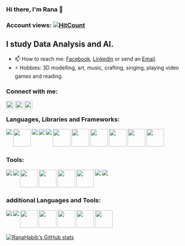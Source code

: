 
<!--
**RanaHabib00/RanaHabib00** is a ✨ _special_ ✨ repository because its `README.md` (this file) appears on your GitHub profile.

Here are some ideas to get you started:

- 🔭 I’m currently working on ...
- 🌱 I’m currently learning ...
- 👯 I’m looking to collaborate on ...
- 🤔 I’m looking for help with ...
- 💬 Ask me about ...
- 😄 Pronouns: ...
- ⚡ Fun fact: ...
-->


### Hi there, I'm Rana 👋

### Account views: [![HitCount](http://hits.dwyl.com/{username}/{project}.svg)](http://hits.dwyl.com/{username}/{project})

## I study Data Analysis and AI.

- 📫 How to reach me: [Facebook](https://www.facebook.com/rana.habib911/), [LinkedIn](https://www.linkedin.com/in/ranahabib/) or send an [Email](mailto:RanaHabib00@stud.cu.edu.eg).
- ⚡ Hobbies: 3D modelling, art, music, crafting, singing, playing video games and reading.


### Connect with me:


[<img align="left" alt="https://www.facebook.com/rana.habib911/" width="22px" src="https://cdn.jsdelivr.net/npm/simple-icons@v3/icons/facebook.svg" />](https://www.facebook.com/rana.habib911/)
[<img align="left" alt="https://www.facebook.com/rana.habib911/" width="22px" src="https://cdn.jsdelivr.net/npm/simple-icons@v3/icons/linkedin.svg" />](https://www.linkedin.com/in/ranahabib/)
[<img align="left" alt="https://www.facebook.com/rana.habib911/" width="22px" src="https://cdn.jsdelivr.net/npm/simple-icons@3.13.0/icons/microsoftoutlook.svg" />](mailto:RanaHabib00@stud.cu.edu.eg)
<br />

### Languages, Libraries and Frameworks:

<img align="left"  src="https://img.icons8.com/color/50/000000/python.png"/>
<img align="left" width="48px" src="https://iconfair.com/cepsools/2020/10/Artboard-6-13.png"/>
<img align="left"  src="https://img.icons8.com/dusk/50/000000/java-coffee-cup-logo.png"/>
<img align="left" align="left" src="https://img.icons8.com/ios-filled/50/000000/c-plus-plus-logo.png"/>
<img align="left" src="https://img.icons8.com/color/48/000000/tensorflow.png"/>
<img align="left" width="48px" src="https://upload.wikimedia.org/wikipedia/commons/thumb/a/ae/Keras_logo.svg/1200px-Keras_logo.svg.png"/>
<img align="left" width="48px" src="https://pytorch.org/assets/images/pytorch-logo.png"/>
<img align="left" width="48px" src="https://techscript24.com/wp-content/uploads/2020/10/86498201-a8bd8680-bd39-11ea-9d08-66b610a8dc01.png"/>
<img align="left" width="48px" src="https://skeptric.com/images/pandas.png"/>
<img align="left" width="48px" src="https://upload.wikimedia.org/wikipedia/commons/thumb/0/01/Created_with_Matplotlib-logo.svg/1024px-Created_with_Matplotlib-logo.svg.png"/>
<img align="left" width="48px" src="https://pbs.twimg.com/media/EhGuwXWXgAEERcn.png:large"/>

<br />
<br />
<br />

### Tools:
<img align="left" src="https://img.icons8.com/fluent/48/000000/visual-studio-code-2019.png"/>
<img align="left" src="https://img.icons8.com/color/48/000000/intellij-idea.png"/>
<img align="left" width="48px" src="https://cdn.icon-icons.com/icons2/1381/PNG/512/clion_94128.png"/>
<img align="left" width="48px" src="https://upload.wikimedia.org/wikipedia/commons/thumb/3/38/Jupyter_logo.svg/1200px-Jupyter_logo.svg.png"/>
<img align="left" width="48px" src="https://colab.research.google.com/img/colab_favicon_256px.png"/>
<img align="left" width="48px" src="https://www.octoparse.com/media/4685/weka-logo.jpg"/>
<img align="left" src="https://img.icons8.com/color/48/000000/tableau-software.png"/>
<img align="left" src="https://img.icons8.com/color/48/000000/ms-excel.png"/>

<br />
<br />
<br />

### additional Languages and Tools:
<img align="left" src="https://img.icons8.com/color/48/000000/dart.png"/>
<img align="left" src="https://img.icons8.com/color/48/000000/flutter.png"/>
<img align="left" width="48px"  src="https://images.vexels.com/media/users/3/166383/isolated/preview/6024bc5746d7436c727825dc4fc23c22-html-programming-language-icon-by-vexels.png"/>
<img align="left" width="48px"  src="https://cdn4.iconfinder.com/data/icons/iconsimple-programming/512/css-512.png"/>
<img align="left" width="48px"  src="https://cdn.iconscout.com/icon/free/png-256/javascript-2038874-1720087.png"/>
<img align="left" width="48px"  src="https://banner2.cleanpng.com/20180503/iwq/kisspng-php-computer-icons-mysql-media-logo-5aeb92a1bb9dc8.6244609315253879377685.jpg"/>
<img align="left" width="48px" src="https://iconarchive.com/download/i98223/dakirby309/simply-styled/Blender.ico"/>

<br />
<br />
<br />

[![RanaHabib's GitHub stats](https://github-readme-stats.vercel.app/api?username=RanaHabib&show_icons=true&theme=radical)](https://github.com/anuraghazra/github-readme-stats)
